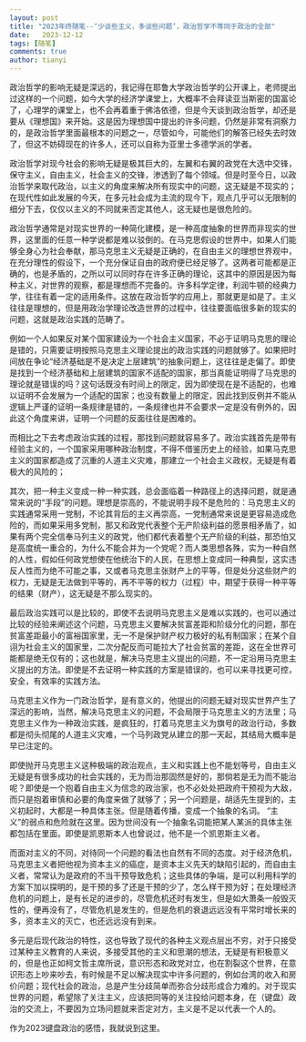 ```yaml
---
layout: post
title: "2023年终随笔--‘少谈些主义，多谈些问题’，政治哲学不等同于政治的全部"
date:   2023-12-12
tags: [随笔]
comments: true
author: tianyi
---
```


政治哲学的影响无疑是深远的，我记得在耶鲁大学政治哲学的公开课上，老师提出过这样的一个问题，如今大学的经济学课堂上，大概率不会拜读亚当斯密的国富论了，心理学的课堂上，也不会再着重于佛洛依德，但是今天谈到政治哲学，却还是要从《理想国》来开始。这是因为理想国中提出的许多问题，仍然是非常有洞察力的，是政治哲学里面最根本的问题之一，尽管如今，可能他们的解答已经失去时效了，但这不妨碍现在的许多人，还可以自称为亚里士多德学派的学者。

政治哲学对现今社会的影响无疑是极其巨大的，左翼和右翼的政党在大选中交锋，保守主义，自由主义，社会主义的交锋，渗透到了每个领域。但是时至今日，以政治哲学来取代政治，以主义的角度来解决所有现实中的问题，这无疑是不现实的；在现代性如此发展的今天，在多元社会成为主流的现今下，观点几乎可以无限制的细分下去，仅仅以主义的不同就来否定其他人，这无疑也是很危险的。


政治哲学通常是对现实世界的一种简化建模，是一种高度抽象的世界而非现实的世界，这里面的任意一种学说都是难以驳倒的。在马克思假设的世界中，如果人们能够全身心为社会奉献，那马克思主义无疑是正确的，在自由主义的理想世界观中，在充分理性的假设下，一个充分保证自由的政府便已经足够了。这两者可能都是正确的，也是矛盾的，之所以可以同时存在许多正确的理论，这其中的原因是因为每种主义，对世界的观察，都是理想而不完备的。许多科学定律，利润牛顿的经典力学，往往有着一定的适用条件。这放在政治哲学的应用上，那就更是如是了。主义往往是理想的，但是用政治学理论改造世界的过程中，往往要面临很多新的现实的问题，这就是政治实践的范畴了。

例如一个人如果反对某个国家建设为一个社会主义国家，不必于证明马克思的理论是错的，只需要证明按照马克思主义理论提出的政治实践的问题就够了。如果把时间放在争论“经济基础是不是决定上层建筑”的抽象问题上，这往往是走偏了。即使是找到一个经济基础和上层建筑的国家不适配的国家，那当真能证明得了马克思的理论就是错误的吗？这句话既没有时间上的限定，因为即使现在是不适配的，也难以证明不会发展为一个适配的国家；也没有数量上的限定，因此找到反例并不能从逻辑上严谨的证明一条规律是错的，一条规律也并不会要求一定是没有例外的，因此这个角度来讲，证明一个问题的反面往往是困难的。

而相比之下去考虑政治实践的过程，那找到问题就容易多了。政治实践首先是带有经验主义的，一个国家采用哪种政治制度，不得不借鉴历史上的经验，如果马克思主义的国家都造成了沉重的人道主义灾难，那建立一个社会主义政权，无疑是有着极大的风险的；

其次，把一种主义变成一种一种实践，总会面临着一种路径上的选择问题，就是通常来说的“手段”的问题。理想是崇高的，不能说明手段不是危险的：马克思主义的实践通常采用一党制，不论其背后的主义再崇高，一党制通常来说是更容易造成危险的，而如果采用多党制，那又和政党代表整个无产阶级利益的愿景相矛盾了，如果有两个完全信奉马列主义的政党，他们都代表着整个无产阶级的利益，那恐怕又是高度统一重合的，为什么不能合并为一个党呢？而人类思想各殊，实为一种自然的人性，假如任何政党想使在他统治下的人民，在思想上变成同一种典型，这实违反人性而为绝不可能之事，又或者马克思主张财产上的平等，但是处分这些财产的权力，无疑是无法做到平等的，再不平等的权力（过程）中，期望于获得一种平等的结果（财产），这无疑是不那么现实的。

最后政治实践可以是比较的，即使不去说明马克思主义是难以实践的，也可以通过比较的经验来阐述这个问题，马克思主义要解决贫富差距和阶级分化的问题，那在贫富差距最小的富裕国家里，无一不是保护财产权力极好的私有制国家；在某个自诩为社会主义的国家里，二次分配反而可能拉大了社会贫富的差距，这在全世界可能都是绝无仅有的；这也就是，解决马克思主义提出的问题，不一定沿用马克思主义提出的方法。即使是不去证明一种实践的方案是错误的，也可以来寻找更可控，安全，有效率的实践方法。

马克思主义作为一门政治哲学，是有意义的，他提出的问题无疑对现实世界产生了深远的影响，当然，解决马克思主义的问题，不会局限于马克思主义的方法里；马克思主义作为一种政治实践，是疯狂的，打着马克思主义为旗号的政治行动，多数都是彻头彻尾的人道主义灾难，一个马列政党从建立的那一天起，其结局大概率是早已注定的。


即使抛开马克思主义这种极端的政治观点，主义和实践上也不能划等号，自由主义无疑是有很多成功的社会实践的，无为而治那固然是好的，那倘若是无为而不能治呢？即使是一个抱着自由主义为信念的政治家，也不必处处把政府干预视为大敌，而只是抱着审慎和必要的角度来做了就够了；另一个问题是，胡适先生提到的，主义初起时，大都是一种具体主张。但是随着传播，变成一个抽象的名词。 “主义”的弱点和危险就在这里。因为世间没有一个抽象名词能把某人某派的具体主张都包括在里面。即使是凯恩斯本人也曾说过，他不是一个凯恩斯主义者。

而面对主义的不同，对待同一个问题的看法也自然有不同的态度。对于经济危机，马克思主义者把他视为资本主义的癌症，是资本主义先天的缺陷引起的，而自由主义者，常常认为是政府的不当干预导致危机；这些具体的争端，是可以利用科学的方案下加以探明的，是干预的多了还是干预的少了，怎么样干预为好；在处理经济危机的问题上，是有长足的进步的，尽管危机还时有发生，但是如大萧条一般毁灭性的，便再没有了，尽管危机是发生的，但是危机的衰退远远没有平常时增长来的多，资本主义的灭亡，也还远远没有到来。


多元是后现代政治的特性，这也导致了现代的各种主义观点层出不穷，对于只接受过某种主义教育的人来说，多接受其他的主义和思潮的想法，无疑是有积极意义的，但是也正如柯文哲主席所说，意识形态和政党对立，也在割裂这个世界，在意识形态上吵来吵去，有时候是不足以解决现实中许多问题的，例如台湾的收入和房价问题；现代社会的政治，总是产生分歧简单而弥合分歧形成合力难的。对于现实世界的问题，希望除了关注主义，应该把同等的关注投给问题本身，在（键盘）政治的交流上，不要因为立场问题就来否定对方，主义是不足以代表一个人的。

作为2023键盘政治的感悟，我就说到这里。
